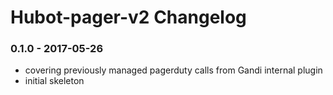 Hubot-pager-v2 Changelog
==========================

### 0.1.0 - 2017-05-26
- covering previously managed pagerduty calls from Gandi internal plugin
- initial skeleton
